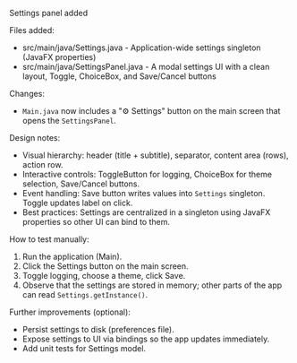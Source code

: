 Settings panel added

Files added:
- src/main/java/Settings.java  - Application-wide settings singleton (JavaFX properties)
- src/main/java/SettingsPanel.java - A modal settings UI with a clean layout, Toggle, ChoiceBox, and Save/Cancel buttons

Changes:
- `Main.java` now includes a "⚙️ Settings" button on the main screen that opens the `SettingsPanel`.

Design notes:
- Visual hierarchy: header (title + subtitle), separator, content area (rows), action row.
- Interactive controls: ToggleButton for logging, ChoiceBox for theme selection, Save/Cancel buttons.
- Event handling: Save button writes values into `Settings` singleton. Toggle updates label on click.
- Best practices: Settings are centralized in a singleton using JavaFX properties so other UI can bind to them.

How to test manually:
1. Run the application (Main).
2. Click the Settings button on the main screen.
3. Toggle logging, choose a theme, click Save.
4. Observe that the settings are stored in memory; other parts of the app can read `Settings.getInstance()`.

Further improvements (optional):
- Persist settings to disk (preferences file).
- Expose settings to UI via bindings so the app updates immediately.
- Add unit tests for Settings model.
